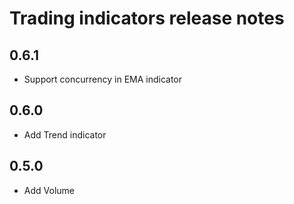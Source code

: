 # Trading indicators release notes

## 0.6.1

* Support concurrency in EMA indicator

## 0.6.0

* Add Trend indicator

## 0.5.0

* Add Volume 